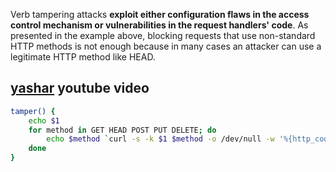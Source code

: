 Verb tampering attacks **exploit either configuration flaws in the access control mechanism or vulnerabilities in the request handlers' code**. As presented in the example above, blocking requests that use non-standard HTTP methods is not enough because in many cases an attacker can use a legitimate HTTP method like HEAD.

## [yashar](https://www.youtube.com/watch?v=IRp0LurK23s&list=PPSV&t=20s) youtube  video
```bash
tamper() {
	echo $1
	for method in GET HEAD POST PUT DELETE; do
		echo $method `curl -s -k $1 $method -o /dev/null -w '%{http_code} - %{size_download}'`
	done
}
```


